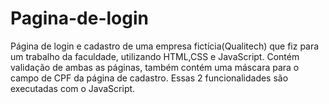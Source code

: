 ﻿# Pagina-de-login


Página de login e cadastro de uma empresa fictícia(Qualitech) que fiz para um trabalho da faculdade, utilizando HTML,CSS e JavaScript. Contém validação de ambas as páginas, também contém uma máscara para o campo de CPF da página de cadastro. Essas 2 funcionalidades são executadas com o JavaScript.
